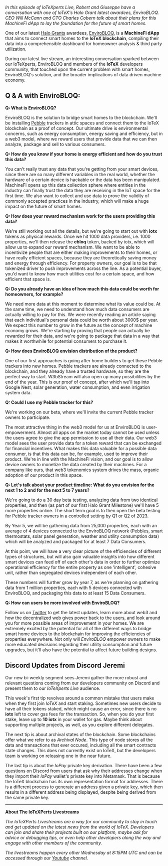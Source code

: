 *In this episode of IoTeXperts Live, Robert and Giuseppe have a conversation with one of IoTeX's Halo Grant latest awardees, EnviroBLOQ. CEO Will McCann and CTO Charles Cobern talk about their plans for this MachineFi dApp to lay the foundation for the future of smart homes.*

One of our latest [Halo Grants](https://community.iotex.io/c/halo-grants/61) awardees, [EnviroBLOQ](https://envirobloq.io/), is a **MachineFi dApp** that aims to connect smart homes to the **IoTeX blockchain**, compiling their data into a comprehensible dashboard for homeowner analysis & third party utilization. 

During our latest live stream, an interesting conversation sparked between our IoTeXperts, EnviroBLOQ and members of the **IoTeX** developers community, that touched upon the current problem with smart homes, EnviroBLOQ's solution, and the broader implications of data driven machine economy. 

## Q & A with EnviroBLOQ: 

**Q: What is EnviroBLOQ?**

EnviroBLOQ is the solution to bridge smart homes to the blockchain. We'll be installing [Pebble](https://iotex.io/pebble?gclid=Cj0KCQjwuaiXBhCCARIsAKZLt3mCU2LGgsJe0bbIUOwbCXtn4GbMCoqJKtoAp_mt_URRtw4RJux9iuAaAgDzEALw_wcB) trackers in attic spaces and connect them to the IoTeX blockchain as a proof of concept. Our ultimate drive is environmental concerns, such as energy consumption, energy saving and efficiency, but in a web3 model, where we reward users that provide data that we can then analyze, package and sell to various consumers. 

**Q: How do you know if your home is energy efficient and how do you trust this data?**

You can't really trust any data that you're getting from your smart devices, since there are so many different variables in the real world, whether the hardware of a certain device is hackable or the data has been manipulated. MachineFi opens up this data collection sphere where entities in the industry can finally trust the data they are receiving in the IoT space for the first time. We also want to collect and use data to prove the validity of commonly accepted practices in the industry, which will make a huge impact on the future of smart homes. 

**Q: How does your reward mechanism work for the users providing this data?**

We're still working out all the details, but we're going to start out with **iotx** tokens as physical rewards. Once we hit 1000 data providers, i.e. 1000 properties, we'll then release the **ebloq** token, backed by iotx, which will allow us to expand our reward mechanism. We want to be able to incentivize people that are either making improvements to their homes, or have really efficient spaces, because they are theoretically saving money and energy through efficiency. For property owners, our goal is to be that tokenized driver to push improvements across the line. As a potential buyer, you'd want to know how much utilities cost for a certain space, and how efficient that space is. 

**Q: Do you already have an idea of how much this data could be worth for homeowners, for example?**

We need more data at this moment to determine what its value could be. At the same time, we need to understand how much data consumers are actually willing to pay for this. We were recently reading an article saying that each individual's personal data could be worth about 3000$ per year. We expect this number to grow in the future as the concept of machine economy grows. We're starting by proving that people can actually be rewarded for their data, and we're going to package that data in a way that makes it worthwhile for potential consumers to purchase it. 

**Q: How does EnviroBLOQ envision distribution of the product?**

One of our first approaches is going after home builders to get these Pebble trackers into new homes. Pebble trackers are already connected to the blockchain, and they already have a trusted hardware, so they are the perfect way to start. W3bStream will also open up many possibilities by the end of the year. This is our proof of concept, after which we'll tap into Google Nest, solar generation, water consumption, and even irrigation system data. 

**Q: Could I use my Pebble tracker for this?**

We're working on our beta, where we'll invite the current Pebble tracker owners to participate. 

The most attractive thing in the web3 model for us at EnviroBLOQ is user-empowerment. Almost all apps on the market today cannot be used unless the users agree to give the app permission to use all their data. Our web3 model sees the user provide data for a token reward that can be exchanged for financial incentives. What makes this data valuable for a possible data consumer, is that this data can be, for example, used to improve their product. We're in line with the MachineFi vision, and our goal is to allow device owners to monetize the data created by their machines. For a company like ours, that web3 tokenomics system drives the mass, organic adoption of our product in this space.

**Q: Let's talk about your product timeline: What do you envision for the next 1 to 2 and for the next 5 to 7 years?**

We're going to do a 30 day beta testing, analyzing data from two identical properties, and then (as part of our first Halo Grant Milestone) we'll have 5 more properties online. The short term goal is to then open the beta testing for Pebble tracker owners in a controlled setting by Q1 or Q2 of 2023.  

By Year 5, we will be gathering data from 25,000 properties, each with an average of 4 devices connected to the EnviroBLOQ network (Pebbles, smart thermostats, solar panel generation, weather and utility consumption data) which will be analyzed and packaged for at least 7 Data Consumers.

At this point, we will have a very clear picture of the efficiencies of different types of structures, but will also gain valuable insights into how different smart devices can feed off of each other's data in order to further optimize operational efficiency for the entire property as one 'intelligent', cohesive unit, rather than segregated devices independent of each other. 

These numbers will further grow by year 7, as we're planning on gathering data from 1 million properties, each with 5 devices connected with EnviroBLOQ, and packaging this data to at least 15 Data Consumers. 

**Q: How can users be more involved with EnviroBLOQ?**

Follow us on [Twitter](https://twitter.com/envirobloq) to get the latest updates, learn more about web3 and how the decentralized web gives power back to the users, and look around you for more possible areas of improvement in your homes. We are extremely excited by the potential for all of the different ways to bridge smart home devices to the blockchain for improving the efficiencies of properties everywhere. Not only will *EnviroBLOQ* empower owners to make more educated decisions regarding their utility consumption and future upgrades, but it'll also have the potential to affect future building designs. 

## Discord Updates from Discord Jeremi

Our new bi-weekly segment sees Jeremi gather the more robust and relevant questions coming from our developers community on Discord and present them to our *IoTeXperts Live* audience. 

This week's first tip revolves around a common mistake that users make when they first join *IoTeX* and start staking. Sometimes new users decide to have all their tokens staked, which might cause an error, since there is no **iotx** left to cover gas fees for the transaction. So, when you do your first stake, leave up to **10 iotx** in your wallet for gas. Maybe think about supporting multiple projects, as well, as you explore different delegates. 

The next tip is about archival states of the blockchain. Some blockchains offer what we refer to as *Archival Node*. This type of node stores all the data and transactions that ever occured, including all the smart contracts state changes. This does not currently exist on IoTeX, but the developers team is working on releasing one in the near future. 

The last tip is about the *IoPay* private key derivation. There have been a few questions on Discord from users that ask why their addresses change when they import their *IoPay* wallet's private key into Metamask. That is because the IoTeX blockchain has its own representation format for addresses. There is a different process to generate an address given a private key, which then results in a different address being displayed, despite being derived from the same private key. 

___
**About The IoTeXPerts Livestreams**

*The IoTeXPerts Livestreams are a way for our community to stay in touch and get updated on the latest news from the world of IoTeX. Developers can join and share their projects built on our platform, maybe ask for advice or debugging tips, or even help other developers along the way and engage with other members of the community.*

*The livestreams happen every other Wednesday at 8:15PM UTC and can be accessed through our [Youtube](https://www.youtube.com/c/IoTeXOfficialChannel) channel.*
